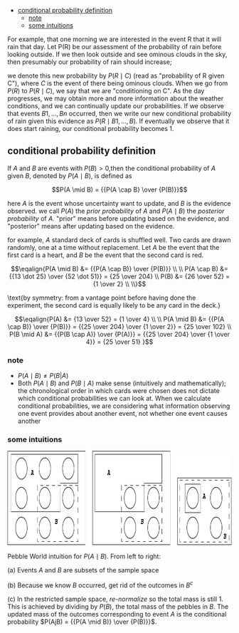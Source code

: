 <!-- TOC -->
  * [conditional probability definition](#conditional-probability-definition)
    * [note](#note)
    * [some intuitions](#some-intuitions)
<!-- TOC -->

For example, that one morning we are interested in the event R that it will rain that day. 
Let P(R) be our assessment of the probability of rain before looking outside. If we then 
look outside and see ominous clouds in the sky, then presumably our probability of rain 
should increase;

we denote this new probability by $P(R \mid C)$ (read as "probability of R given C"), where $C$ 
is the event of there being ominous clouds. When we go from $P(R)$ to $P(R \mid C)$, we say that 
we are "conditioning on C". As the day progresses, we may obtain more and more information 
about the weather conditions, and we can continually update our probabilities. If we observe
that events $B1, ..., Bn$ occurred, then we write our new conditional probability of rain 
given this evidence as $P(R \mid B1, ..., B)$. If eventually we observe that it does start raining, 
our conditional probability becomes 1.

## conditional probability definition

If $A$ and $B$ are events with $P(B) > 0$,then the conditional probability of $A$ given $B$, 
denoted by $P(A \mid B)$, is defined as

$$P(A \mid B) = {{P(A \cap B} \over {P(B)}}$$

here $A$ is the event whose uncertainty want to update, and $B$ is the evidence observed. we call
$P(A)$ the _prior probability_ of $A$ and $P(A \mid B)$ the _posterior probability_ of $A$. "prior"
means before updating based on the evidence, and "posterior" means after updating based on the 
evidence.

for example, $A$ standard deck of cards is shuffled well. Two cards are drawn randomly, one at a 
time without replacement. Let $A$ be the event that the first card is a heart, and $B$ be the 
event that the second card is red.

$$\eqalign{P(A \mid B) &= {{P(A \cap B)} \over {P(B)}} \\ 
\\
      P(A \cap B) &= {{13 \dot 25} \over {52 \dot 51}} = {25 \over 204} \\
             P(B) &= {26 \over 52} = {1 \over 2} \\
\\}$$

\text{by symmetry: from a vantage point before having done the experiment, the second card 
is equally likely to be any card in the deck.}

$$\eqalign{P(A) &= {13 \over 52} = {1 \over 4} \\
\\
P(A \mid B) &= {{P(A \cap B)} \over {P(B)}} = {{25 \over 204} \over {1 \over 2}} = {25 \over 102} \\
P(B \mid A) &= {{P(B \cap A)} \over {P(A)}} = {{25 \over 204} \over {1 \over 4}} = {25 \over 51}
}$$

### note

- $P(A \mid B) \neq P(B|A)$
- Both $P(A \mid B)$ and $P(B \mid A)$ make sense (intuitively and mathematically); the chronological order in 
  which cards were chosen does not dictate which conditional probabilities we can look at. When we 
  calculate conditional probabilities, we are considering what information observing one event 
  provides about another event, not whether one event causes another

### some intuitions

<img height="211" src="../../../images/Asset%2013.png" width="926" alt="pebble world"/>

Pebble World intuition for $P(A \mid B)$. From left to right: 

(a) Events $A$ and $B$ are subsets of the sample space

(b) Because we know $B$ occurred, get rid of the outcomes in $B^c$

(c) In the restricted sample space, _re-normalize_ so the total mass is still 1.
    This is achieved by dividing by $P(B)$, the total mass of the pebbles in $B$. The updated mass of the 
    outcomes corresponding to event $A$ is the conditional probability $P(AjB) = {{P(A \mid B)} \over {P(B)}}$.